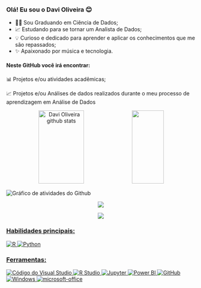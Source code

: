 ### Olá! Eu sou o Davi Oliveira 😊


- 👨‍💻 Sou Graduando em Ciência de Dados;
- 📈 Estudando para se tornar um Analista de Dados; 
- 💡 Curioso e dedicado para aprender e aplicar os conhecimentos que me são repassados;
- ✨ Apaixonado por música e tecnologia.

#### Neste GitHub você irá encontrar:

📊 Projetos e/ou atividades acadêmicas;

📈 Projetos e/ou Análises de dados realizados durante o meu processo de aprendizagem em Análise de Dados


<div align="center">  
  <img width="49%" height="195px" src="https://github-readme-stats.vercel.app/api?username=davibarbosabdj&show_icons=true&count_private=true&hide_border=true&title_color=00bfbf&icon_color=00bfbf&text_color=c9d1d9&bg_color=0d1117" alt="Davi Oliveira github stats" />
  <img width="41%" height="195px" src="https://github-readme-stats.vercel.app/api/top-langs/?username=davibarbosabdj&layout=compact&hide_border=true&title_color=00bfbf&text_color=00bfbf&bg_color=0d1117"/>
</div>


![Gráfico de atividades do Github](https://github-readme-activity-graph.cyclic.app/graph?username=davibarbosabdj&theme=gotham)


<p align="center">
  <img src="https://github-profile-trophy.vercel.app/?username=davibarbosabdj&theme=dracula&row=2&no-bg=true&column=3&margin-w=15&margin-h=15" />
</p>

<div align="center">  
<a href="www.instagram.com" target="_blank"><img src="https://img.shields.io/badge/-Instagram-%23E4405F?style=for-the-badge&logo=instagram&logoColor= branco"</a>
</div>

### Habilidades principais:

![R](https://img.shields.io/badge/-R-0D1117?style=for-the-badge&logo=R&logoColor=1572B6&labelColor=0D1117) 
![Python](https://img.shields.io/badge/-python-0D1117?style=for-the-badge&logo=python&logoColor=1572B6&labelColor=0D1117) 

### Ferramentas:
![Código do Visual Studio](https://img.shields.io/badge/-Visual%20Studio%20Code-0D1117?style=for-the-badge&logo=visual-studio-code&logoColor=007ACC&labelColor=0D1117) 
![R Studio](https://img.shields.io/badge/-rstudio-0D1117?style=for-the-badge&logo=rstudio&labelColor=0D1117)
![Jupyter](https://img.shields.io/badge/-jupyter-0D1117?style=for-the-badge&logo=jupyter&labelColor=0D1117)
![Power BI](https://img.shields.io/badge/-powerbi-0D1117?style=for-the-badge&logo=powerbi&labelColor=0D1117)
![GitHub](https://img.shields.io/badge/-GitHub-0D1117?style=for-the-badge&logo=github&labelColor=0D1117) 
![Windows](https://img.shields.io/badge/-Windows-0D1117?style=for-the-badge&logo=windows&labelColor=0D1117) 
![microsoft-office](https://img.shields.io/badge/-microsoft_office-0D1117?style=for-the-badge&logo=microsoft-office&labelColor=0D1117) 
